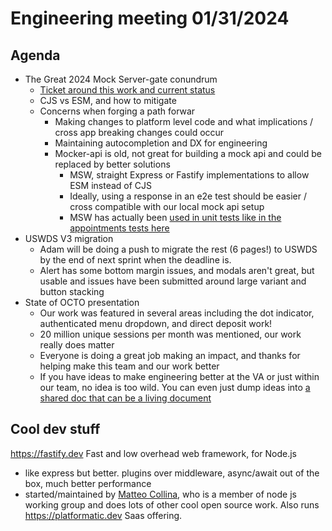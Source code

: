# Engineering meeting 01/31/2024

## Agenda

- The Great 2024 Mock Server-gate conundrum
  - [Ticket around this work and current status ](https://github.com/department-of-veterans-affairs/va.gov-team/issues/74968) 
  - CJS vs ESM, and how to mitigate
  - Concerns when forging a path forwar
    - Making changes to platform level code and what implications / cross app breaking changes could occur
    - Maintaining autocompletion and DX for engineering
    - Mocker-api is old, not great for building a mock api and could be replaced by better solutions
      - MSW, straight Express or Fastify implementations to allow ESM instead of CJS
      - Ideally, using a response in an e2e test should be easier / cross compatible with our local mock api setup
      - MSW has actually been [used in unit tests like in the appointments tests here](https://github.com/department-of-veterans-affairs/vets-website/blob/main/src/applications/personalization/appointments/actions/index.unit.spec.js)   
- USWDS V3 migration
  -  Adam will be doing a push to migrate the rest (6 pages!) to USWDS by the end of next sprint when the deadline is.
  -  Alert has some bottom margin issues, and modals aren't great, but usable and issues have been submitted around large variant and button stacking
- State of OCTO presentation
  - Our work was featured in several areas including the dot indicator, authenticated menu dropdown, and direct deposit work!
  - 20 million unique sessions per month was mentioned, our work really does matter
  - Everyone is doing a great job making an impact, and thanks for helping make this team and our work better
  - If you have ideas to make engineering better at the VA or just within our team, no idea is too wild. You can even just dump ideas into [a shared doc that can be a living document](https://github.com/department-of-veterans-affairs/va.gov-team/blob/master/products/identity-personalization/engineering/improvement-ideas.md)

## Cool dev stuff

https://fastify.dev
Fast and low overhead web framework, for Node.js
- like express but better. plugins over middleware, async/await out of the box, much better performance
- started/maintained by [Matteo Collina](https://github.com/mcollina), who is a member of node js working group and does lots of other cool open source work. Also runs https://platformatic.dev Saas offering.



